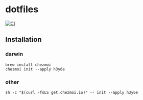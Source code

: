 # dotfiles

[![CI](https://github.com/h3y6e/dotfiles/actions/workflows/ci.yaml/badge.svg)](https://github.com/h3y6e/dotfiles/actions/workflows/ci.yaml)

## Installation

### darwin
```shell
brew install chezmoi
chezmoi init --apply h3y6e
```

### other
```shell
sh -c "$(curl -fsLS get.chezmoi.io)" -- init --apply h3y6e
```
